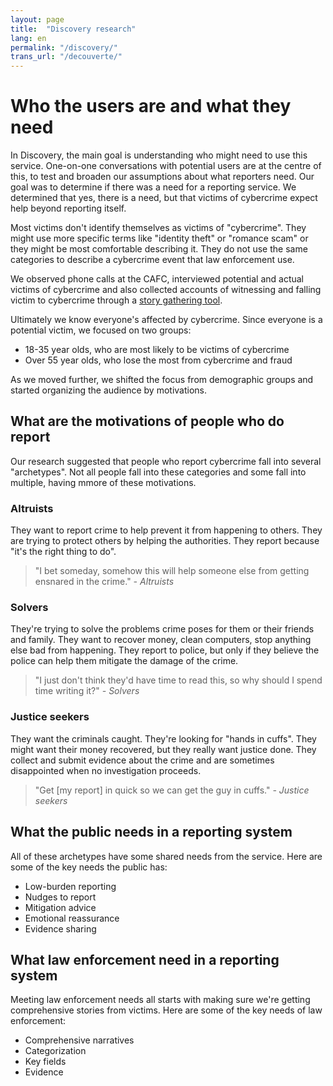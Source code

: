 ```yaml
---
layout: page
title:  "Discovery research"
lang: en
permalink: "/discovery/"
trans_url: "/decouverte/"
---
```


# Who the users are and what they need

In Discovery, the main goal is understanding who might need to use this service. One-on-one conversations with potential users are at the centre of this, to test and broaden our assumptions about what reporters need. Our goal was to determine if there was a need for a reporting service. We determined that yes, there is a need, but that victims of cybercrime expect help beyond reporting itself.

Most victims don't identify themselves as victims of "cybercrime". They might use more specific terms like "identity theft" or "romance scam" or they might be most comfortable describing it. They do not use the same categories to describe a cybercrime event that law enforcement use. 

We observed phone calls at the CAFC, interviewed potential and actual victims of cybercrime and also collected accounts of witnessing and falling victim to cybercrime through a [story gathering tool](https://tell-us.cds-snc.ca). 


Ultimately we know everyone's affected by cybercrime. Since everyone is a potential victim, we focused on two groups:
  - 18-35 year olds, who are most likely to be victims of cybercrime
  - Over 55 year olds, who lose the most from cybercrime and fraud

As we moved further, we shifted the focus from demographic groups and started organizing the audience by motivations.

## What are the motivations of people who do report

Our research suggested that people who report cybercrime fall into several "archetypes". Not all people fall into these categories and some fall into multiple, having mmore of these motivations.

### Altruists
They want to report crime to help prevent it from happening to others. They are trying to protect others by helping the authorities. They report because "it's the right thing to do". 
> "I bet someday, somehow this will help someone else from getting ensnared in the crime."
*- Altruists*

### Solvers
They're trying to solve the problems crime poses for them or their friends and family. They want to recover money, clean computers, stop anything else bad from happening. They report to police, but only if they believe the police can help them mitigate the damage of the crime.
> "I just don't think they'd have time to read this, so why should I spend time writing it?"
*- Solvers*

### Justice seekers
They want the criminals caught. They're looking for "hands in cuffs". They might want their money recovered, but they really want justice done. They collect and submit evidence about the crime and are sometimes disappointed when no investigation proceeds.
> "Get [my report] in quick so we can get the guy in cuffs."
*- Justice seekers*

## What the public needs in a reporting system 

All of these archetypes have some shared needs from the service. Here are some of the key needs the public has:
  - Low-burden reporting
  - Nudges to report
  - Mitigation advice
  - Emotional reassurance
  - Evidence sharing
  
## What law enforcement need in a reporting system

Meeting law enforcement needs all starts with making sure we're getting comprehensive stories from victims. Here are some of the key needs of law enforcement:
  - Comprehensive narratives
  - Categorization
  - Key fields
  - Evidence
  
